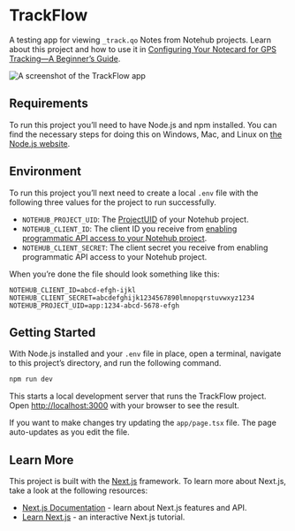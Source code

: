 # TrackFlow

A testing app for viewing `_track.qo` Notes from Notehub projects. Learn about this project and how to use it in [Configuring Your Notecard for GPS Tracking—A Beginner’s Guide](https://dev.blues.com/blog/gps-tracking-beginner-guide).

![A screenshot of the TrackFlow app](https://gist.github.com/user-attachments/assets/a4e66900-a01c-4e03-bb8f-9163dd72bfa9)

## Requirements

To run this project you’ll need to have Node.js and npm installed. You can find the necessary steps for doing this on Windows, Mac, and Linux on [the Node.js website](https://nodejs.org/en/download).

## Environment

To run this project you’ll next need to create a local `.env` file with the following three values for the project to run successfully.

* `NOTEHUB_PROJECT_UID`: The [ProjectUID](https://dev.blues.io/api-reference/glossary/#projectuid) of your Notehub project.
* `NOTEHUB_CLIENT_ID`: The client ID you receive from [enabling programmatic API access to your Notehub project](https://dev.blues.io/api-reference/notehub-api/api-introduction/#authentication-with-oauth-bearer-tokens).
* `NOTEHUB_CLIENT_SECRET`: The client secret you receive from enabling programmatic API access to your Notehub project.

When you’re done the file should look something like this:

```plaintext
NOTEHUB_CLIENT_ID=abcd-efgh-ijkl
NOTEHUB_CLIENT_SECRET=abcdefghijk1234567890lmnopqrstuvwxyz1234
NOTEHUB_PROJECT_UID=app:1234-abcd-5678-efgh
```

## Getting Started

With Node.js installed and your `.env` file in place, open a terminal, navigate to this project’s directory, and run the following command.

```bash
npm run dev
```

This starts a local development server that runs the TrackFlow project. Open [http://localhost:3000](http://localhost:3000) with your browser to see the result.

If you want to make changes try updating the `app/page.tsx` file. The page auto-updates as you edit the file.

## Learn More

This project is built with the [Next.js](https://nextjs.org/) framework. To learn more about Next.js, take a look at the following resources:

* [Next.js Documentation](https://nextjs.org/docs) - learn about Next.js features and API.
* [Learn Next.js](https://nextjs.org/learn) - an interactive Next.js tutorial.
